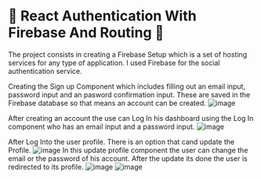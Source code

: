 # :sunflower: React Authentication With Firebase And Routing :sunflower:

The project consists in creating a Firebase Setup which is a set of hosting services for any type of application. I used Firebase for the social authentication service.

Creating the Sign up Component which includes filling out an email input, password input and an pasword confirmation input. These are saved in the Firebase database so that means an account can be created.
![image](https://user-images.githubusercontent.com/80405885/203812336-7c557305-fca3-41f6-bff8-76060fbc334a.png)

After creating an account the use can Log In his dashboard using the Log In component who has an email input and a password input.
![image](https://user-images.githubusercontent.com/80405885/203812627-4ae9925d-a9df-4e09-864f-80566790efcc.png)

After Log Into the user profile. There is an option that cand update the Profile.
![image](https://user-images.githubusercontent.com/80405885/203812880-f96552d1-dda9-4d76-8e1a-c6dc18855bf0.png)
In this update profile component the user can change the email or the password of his account. After the update its done the user is redirected to its profile.
![image](https://user-images.githubusercontent.com/80405885/203813088-e74a5ee4-654f-4ca3-bb35-88b4fbbd5db7.png)
![image](https://user-images.githubusercontent.com/80405885/203813133-5647db2e-d8d5-4d1e-98f5-858f1c60f31b.png)



